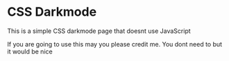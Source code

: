 # CSS Darkmode

This is a simple CSS darkmode page that doesnt use JavaScript

If you are going to use this may you please credit me. You dont need to but it would be nice
